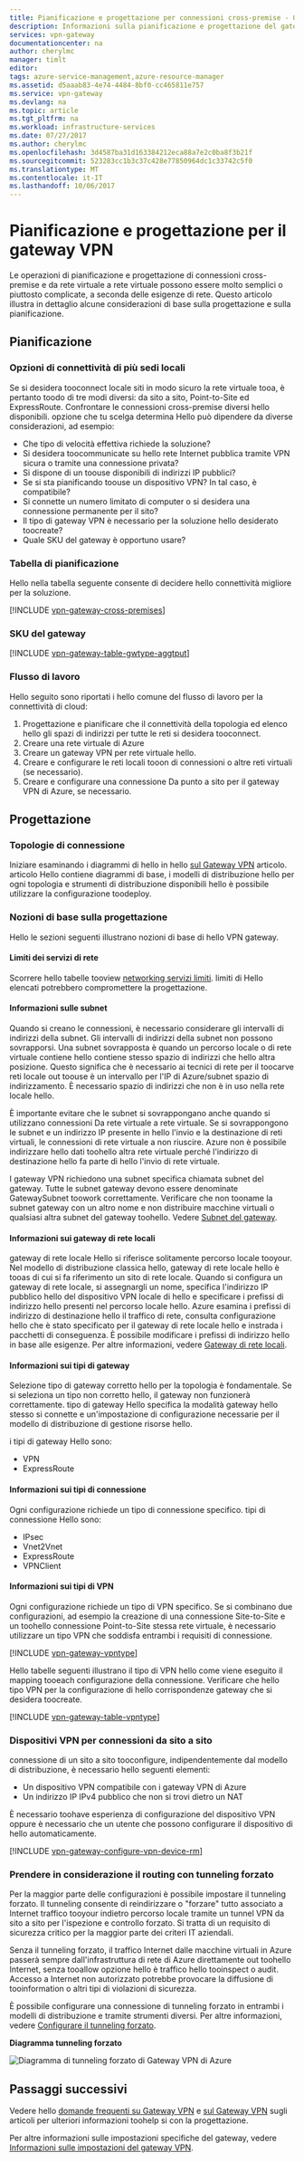 ```yaml
---
title: Pianificazione e progettazione per connessioni cross-premise - Gateway VPN di Azure | Documentazione Microsoft
description: Informazioni sulla pianificazione e progettazione del gateway VPN per le connessioni Da rete virtuale a rete virtuale cross-premise e ibride
services: vpn-gateway
documentationcenter: na
author: cherylmc
manager: timlt
editor: 
tags: azure-service-management,azure-resource-manager
ms.assetid: d5aaab83-4e74-4484-8bf0-cc465811e757
ms.service: vpn-gateway
ms.devlang: na
ms.topic: article
ms.tgt_pltfrm: na
ms.workload: infrastructure-services
ms.date: 07/27/2017
ms.author: cherylmc
ms.openlocfilehash: 3d4587ba31d163384212eca88a7e2c0ba8f3b21f
ms.sourcegitcommit: 523283cc1b3c37c428e77850964dc1c33742c5f0
ms.translationtype: MT
ms.contentlocale: it-IT
ms.lasthandoff: 10/06/2017
---
```

# <a name="planning-and-design-for-vpn-gateway"></a>Pianificazione e progettazione per il gateway VPN

Le operazioni di pianificazione e progettazione di connessioni cross-premise e da rete virtuale a rete virtuale possono essere molto semplici o piuttosto complicate, a seconda delle esigenze di rete. Questo articolo illustra in dettaglio alcune considerazioni di base sulla progettazione e sulla pianificazione.

## <a name="planning"></a>Pianificazione

### <a name="compare"></a>Opzioni di connettività di più sedi locali

Se si desidera tooconnect locale siti in modo sicuro la rete virtuale tooa, è pertanto toodo di tre modi diversi: da sito a sito, Point-to-Site ed ExpressRoute. Confrontare le connessioni cross-premise diversi hello disponibili. opzione che tu scelga determina Hello può dipendere da diverse considerazioni, ad esempio:

* Che tipo di velocità effettiva richiede la soluzione?
* Si desidera toocommunicate su hello rete Internet pubblica tramite VPN sicura o tramite una connessione privata?
* Si dispone di un toouse disponibili di indirizzi IP pubblici?
* Se si sta pianificando toouse un dispositivo VPN? In tal caso, è compatibile?
* Si connette un numero limitato di computer o si desidera una connessione permanente per il sito?
* Il tipo di gateway VPN è necessario per la soluzione hello desiderato toocreate?
* Quale SKU del gateway è opportuno usare?

### <a name="planningtable"></a>Tabella di pianificazione

Hello nella tabella seguente consente di decidere hello connettività migliore per la soluzione.

[!INCLUDE [vpn-gateway-cross-premises](../../includes/vpn-gateway-cross-premises-include.md)]

### <a name="gwsku"></a>SKU del gateway

[!INCLUDE [vpn-gateway-table-gwtype-aggtput](../../includes/vpn-gateway-table-gwtype-aggtput-include.md)]

### <a name="wf"></a>Flusso di lavoro

Hello seguito sono riportati i hello comune del flusso di lavoro per la connettività di cloud:

1. Progettazione e pianificare che il connettività della topologia ed elenco hello gli spazi di indirizzi per tutte le reti si desidera tooconnect.
2. Creare una rete virtuale di Azure 
3. Creare un gateway VPN per rete virtuale hello.
4. Creare e configurare le reti locali tooon di connessioni o altre reti virtuali (se necessario).
5. Creare e configurare una connessione Da punto a sito per il gateway VPN di Azure, se necessario.

## <a name="design"></a>Progettazione
### <a name="topologies"></a>Topologie di connessione

Iniziare esaminando i diagrammi di hello in hello [sul Gateway VPN](vpn-gateway-about-vpngateways.md) articolo. articolo Hello contiene diagrammi di base, i modelli di distribuzione hello per ogni topologia e strumenti di distribuzione disponibili hello è possibile utilizzare la configurazione toodeploy.

### <a name="designbasics"></a>Nozioni di base sulla progettazione

Hello le sezioni seguenti illustrano nozioni di base di hello VPN gateway. 

#### <a name="servicelimits"></a>Limiti dei servizi di rete

Scorrere hello tabelle tooview [networking servizi limiti](../azure-subscription-service-limits.md#networking-limits). limiti di Hello elencati potrebbero compromettere la progettazione.

#### <a name="subnets"></a>Informazioni sulle subnet

Quando si creano le connessioni, è necessario considerare gli intervalli di indirizzi della subnet. Gli intervalli di indirizzi della subnet non possono sovrapporsi. Una subnet sovrapposta è quando un percorso locale o di rete virtuale contiene hello contiene stesso spazio di indirizzi che hello altra posizione. Questo significa che è necessario ai tecnici di rete per il toocarve reti locale out toouse è un intervallo per l'IP di Azure/subnet spazio di indirizzamento. È necessario spazio di indirizzi che non è in uso nella rete locale hello.

È importante evitare che le subnet si sovrappongano anche quando si utilizzano connessioni Da rete virtuale a rete virtuale. Se si sovrappongono le subnet e un indirizzo IP presente in hello l'invio e la destinazione di reti virtuali, le connessioni di rete virtuale a non riuscire. Azure non è possibile indirizzare hello dati toohello altra rete virtuale perché l'indirizzo di destinazione hello fa parte di hello l'invio di rete virtuale.

I gateway VPN richiedono una subnet specifica chiamata subnet del gateway. Tutte le subnet gateway devono essere denominate GatewaySubnet toowork correttamente. Verificare che non tooname la subnet gateway con un altro nome e non distribuire macchine virtuali o qualsiasi altra subnet del gateway toohello. Vedere [Subnet del gateway](vpn-gateway-about-vpn-gateway-settings.md#gwsub).

#### <a name="local"></a>Informazioni sui gateway di rete locali

gateway di rete locale Hello si riferisce solitamente percorso locale tooyour. Nel modello di distribuzione classica hello, gateway di rete locale hello è tooas di cui si fa riferimento un sito di rete locale. Quando si configura un gateway di rete locale, si assegnargli un nome, specifica l'indirizzo IP pubblico hello del dispositivo VPN locale di hello e specificare i prefissi di indirizzo hello presenti nel percorso locale hello. Azure esamina i prefissi di indirizzo di destinazione hello il traffico di rete, consulta configurazione hello che è stato specificato per il gateway di rete locale hello e instrada i pacchetti di conseguenza. È possibile modificare i prefissi di indirizzo hello in base alle esigenze. Per altre informazioni, vedere [Gateway di rete locali](vpn-gateway-about-vpn-gateway-settings.md#lng).

#### <a name="gwtype"></a>Informazioni sui tipi di gateway

Selezione tipo di gateway corretto hello per la topologia è fondamentale. Se si seleziona un tipo non corretto hello, il gateway non funzionerà correttamente. tipo di gateway Hello specifica la modalità gateway hello stesso si connette e un'impostazione di configurazione necessarie per il modello di distribuzione di gestione risorse hello.

i tipi di gateway Hello sono:

* VPN
* ExpressRoute

#### <a name="connectiontype"></a>Informazioni sui tipi di connessione

Ogni configurazione richiede un tipo di connessione specifico. tipi di connessione Hello sono:

* IPsec
* Vnet2Vnet
* ExpressRoute
* VPNClient

#### <a name="vpntype"></a>Informazioni sui tipi di VPN

Ogni configurazione richiede un tipo di VPN specifico. Se si combinano due configurazioni, ad esempio la creazione di una connessione Site-to-Site e un toohello connessione Point-to-Site stessa rete virtuale, è necessario utilizzare un tipo VPN che soddisfa entrambi i requisiti di connessione.

[!INCLUDE [vpn-gateway-vpntype](../../includes/vpn-gateway-vpntype-include.md)]

Hello tabelle seguenti illustrano il tipo di VPN hello come viene eseguito il mapping tooeach configurazione della connessione. Verificare che hello tipo VPN per la configurazione di hello corrispondenze gateway che si desidera toocreate. 

[!INCLUDE [vpn-gateway-table-vpntype](../../includes/vpn-gateway-table-vpntype-include.md)]

### <a name="devices"></a>Dispositivi VPN per connessioni da sito a sito

connessione di un sito a sito tooconfigure, indipendentemente dal modello di distribuzione, è necessario hello seguenti elementi:

* Un dispositivo VPN compatibile con i gateway VPN di Azure
* Un indirizzo IP IPv4 pubblico che non si trovi dietro un NAT

È necessario toohave esperienza di configurazione del dispositivo VPN oppure è necessario che un utente che possono configurare il dispositivo di hello automaticamente.

[!INCLUDE [vpn-gateway-configure-vpn-device-rm](../../includes/vpn-gateway-configure-vpn-device-rm-include.md)]

### <a name="forcedtunnel"></a>Prendere in considerazione il routing con tunneling forzato

Per la maggior parte delle configurazioni è possibile impostare il tunneling forzato. Il tunneling consente di reindirizzare o "forzare" tutto associato a Internet traffico tooyour indietro percorso locale tramite un tunnel VPN da sito a sito per l'ispezione e controllo forzato. Si tratta di un requisito di sicurezza critico per la maggior parte dei criteri IT aziendali. 

Senza il tunneling forzato, il traffico Internet dalle macchine virtuali in Azure passerà sempre dall'infrastruttura di rete di Azure direttamente out toohello Internet, senza tooallow opzione hello è traffico hello tooinspect o audit. Accesso a Internet non autorizzato potrebbe provocare la diffusione di tooinformation o altri tipi di violazioni di sicurezza.

È possibile configurare una connessione di tunneling forzato in entrambi i modelli di distribuzione e tramite strumenti diversi. Per altre informazioni, vedere [Configurare il tunneling forzato](vpn-gateway-forced-tunneling-rm.md).

**Diagramma tunneling forzato**

![Diagramma di tunneling forzato di Gateway VPN di Azure](./media/vpn-gateway-plan-design/forced-tunneling-diagram.png)

## <a name="next-steps"></a>Passaggi successivi

Vedere hello [domande frequenti su Gateway VPN](vpn-gateway-vpn-faq.md) e [sul Gateway VPN](vpn-gateway-about-vpngateways.md) sugli articoli per ulteriori informazioni toohelp si con la progettazione.

Per altre informazioni sulle impostazioni specifiche del gateway, vedere [Informazioni sulle impostazioni del gateway VPN](vpn-gateway-about-vpn-gateway-settings.md).